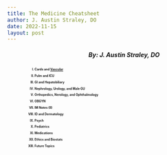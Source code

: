 ```yaml
---
title: The Medicine Cheatsheet
author: J. Austin Straley, DO
date: 2022-11-15
layout: post
---
```

<html>
<head>
<meta charset="UTF-8">
<meta name="viewport" content="width=device-width, initial-scale=1">
<style>
.row {
    padding-left: 40px;
}
h1 {
    text-align: center;
    margin: 10px 0px;
    padding: 5px;
    border: 1px solid #999;
}
h2{
    font-size: 50%;
    padding: none;
    border: none;
    line-height: 5px;
}
h3 {
    text-align: center;
}
h4 {
    text-align: center;
    background-color: #FFFACD;
    color: black;
}
h5 {
    text-align: center;
}
h6 {
    font-size: 200%;
    text-align: center;
    border: 1px solid #999;
}
</style>
</head>
<body>
<div class="row">
    <h5>By: J. Austin Straley, DO</h5>
    <ol type="I">
        <h2><li>Cards and <a href="/worddocs/2022-11-15-vascular.html">Vascular</a></li></h2>
        <h2><li>Pulm and ICU</li></h2>
        <h2><li>GI and Hepatobiliary</li></h2>
        <h2><li>Nephrology, Urology, and Male GU</li></h2>
        <h2><li>Orthopedics, Nerology, and Ophthalmology</li></h2>
        <h2><li>OBGYN</li></h2>
        <h2><li>IM Notes (II)</li></h2>
        <h2><li>ID and Dermatology</li></h2>
        <h2><li>Psych</li></h2>
        <h2><li>Pediatrics</li></h2>
        <h2><li>Medications</li></h2>
        <h2><li>Ethics and Biostats</li></h2>
        <h2><li>Future Topics</li></h2>
    </ol>
</div>
</body>

</html>